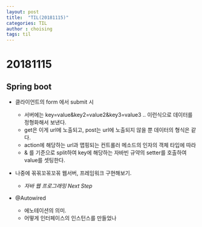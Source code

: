 ```yaml
---
layout: post
title:  "TIL(20181115)"
categories: TIL
author : choising
tags: til
---
```


# 20181115

## Spring boot

- 클라이언트의 form 에서 submit 시
    - 서버에는 key=value&key2=value2&key3=value3 .. 이런식으로 데이터를 정형화해서 보낸다.
    - get은 이게 url에 노출되고, post는 url에 노출되지 않을 뿐 데이터의 형식은 같다.
    - action에 해당하는 url과 맵핑되는 컨트롤러 메소드의 인자의 객체 타입에 따라
    - & 를 기준으로 split하여 key에 해당하는 자바빈 규약의 setter를 호출하여 value를 셋팅한다.

- 나중에 꼮꼮꼬꼮꼬꼮 웹서버, 프레임워크 구현해보기.
    - *자바 웹 프로그래밍 Next Step*

- @Autowired
    - 에노테이션의 의미.
    - 어떻게 인터페이스의 인스턴스를 만들었나

